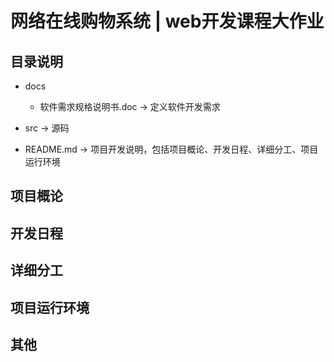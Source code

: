 # 网络在线购物系统 | web开发课程大作业

## 目录说明

- docs  
    - 软件需求规格说明书.doc     ->     定义软件开发需求  

- src  ->  源码  

- README.md   ->   项目开发说明，包括项目概论、开发日程、详细分工、项目运行环境  

## 项目概论

## 开发日程

## 详细分工

## 项目运行环境

## 其他